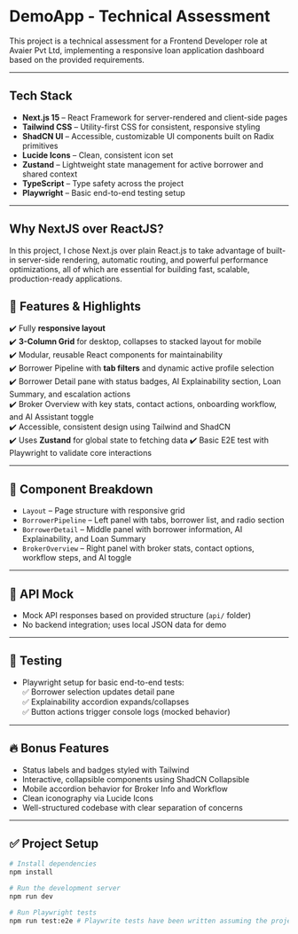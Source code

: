 # DemoApp - Technical Assessment

This project is a technical assessment for a Frontend Developer role at Avaier Pvt Ltd, implementing a responsive loan application dashboard based on the provided requirements.

---

## Tech Stack

- **Next.js 15** – React Framework for server-rendered and client-side pages
- **Tailwind CSS** – Utility-first CSS for consistent, responsive styling
- **ShadCN UI** – Accessible, customizable UI components built on Radix primitives
- **Lucide Icons** – Clean, consistent icon set
- **Zustand** – Lightweight state management for active borrower and shared context
- **TypeScript** – Type safety across the project
- **Playwright** – Basic end-to-end testing setup

---

## Why NextJS over ReactJS?

In this project, I chose Next.js over plain React.js to take advantage of built-in server-side rendering, automatic routing, and powerful performance optimizations, all of which are essential for building fast, scalable, production-ready applications.

## 📱 Features & Highlights

✔️ Fully **responsive layout**  
✔️ **3-Column Grid** for desktop, collapses to stacked layout for mobile  
✔️ Modular, reusable React components for maintainability  
✔️ Borrower Pipeline with **tab filters** and dynamic active profile selection  
✔️ Borrower Detail pane with status badges, AI Explainability section, Loan Summary, and escalation actions  
✔️ Broker Overview with key stats, contact actions, onboarding workflow, and AI Assistant toggle  
✔️ Accessible, consistent design using Tailwind and ShadCN  
✔️ Uses **Zustand** for global state to fetching data
✔️ Basic E2E test with Playwright to validate core interactions  

---

## 🧩 Component Breakdown

- `Layout` – Page structure with responsive grid  
- `BorrowerPipeline` – Left panel with tabs, borrower list, and radio section  
- `BorrowerDetail` – Middle panel with borrower information, AI Explainability, and Loan Summary  
- `BrokerOverview` – Right panel with broker stats, contact options, workflow steps, and AI toggle

---

## 📡 API Mock

- Mock API responses based on provided structure (`api/` folder)  
- No backend integration; uses local JSON data for demo  

---

## 🧪 Testing

- Playwright setup for basic end-to-end tests:  
  ✅ Borrower selection updates detail pane  
  ✅ Explainability accordion expands/collapses  
  ✅ Button actions trigger console logs (mocked behavior)  

---

## 🔥 Bonus Features

- Status labels and badges styled with Tailwind  
- Interactive, collapsible components using ShadCN Collapsible 
- Mobile accordion behavior for Broker Info and Workflow  
- Clean iconography via Lucide Icons  
- Well-structured codebase with clear separation of concerns  

---

## ✅ Project Setup

```bash
# Install dependencies
npm install

# Run the development server
npm run dev

# Run Playwright tests
npm run test:e2e # Playwrite tests have been written assuming the project run on "http://localhost:3000"
```
